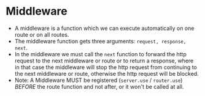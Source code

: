 # Middleware
- A middleware is a function which we can execute automatically on one route or on all routes.
- The middleware function gets three arguments: `request, response, next`.
- In the middleware we must call the `next` function to forward the http request to the next middleware or route or to return a response, where in that case the middleware will stop the http request from continuing to the next middleware or route, otherwise the http request will be blocked.
- Note: A Middleware MUST be registered (`server.use` / `router.use`) *BEFORE* the route function and not after, or it won't be called at all.
